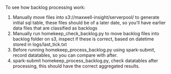 To see how backlog processing work:
1. Manually move files into s3://maxwell-insight/serverpool/ to generate initial sql table, these files should be of a later date, so you'll have earlier data files that are classified as backlogs
2. Manually run homekeep_check_backlog.py to move backlog files into backlog folder on s3, inspect if these is correct, based on datetime stored in logs/last_tick.txt
3. Before running homekeep_process_backlog.py using spark-submit, record datatables, so you can compare with after.
4. spark-submit homekeep_process_backlog.py, check datatables after processing, this should have the correct aggregated results.
